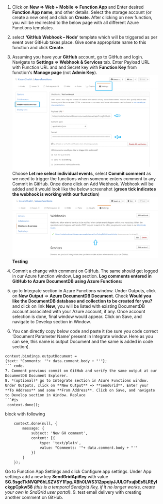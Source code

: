 1. Click on **New => Web + Mobile => Function App** and Enter desired **Function App name**, and other details. Select the storage account (or create a new one) and click on **Create**.
After clicking on new function, you will be redirected to the below page with all different Azure Functions templates.

2. select **‘GitHub Webhook – Node’** template which will be triggered as per event over GitHub takes place. Give some appropriate name to this function and click **Create**. 

3. Assuming you have your **GitHub** account, go to GitHub and login. Navigate to **Settings => Webhook & Services** tab. Enter Payload URL with Function URL and and Secret key with **Function Key** from function's **Manage page** (not **Admin Key**).
![github webhooks settings](images/Azure-Functions-7.png)
Choose **Let me select individual events**,  select **Commit comment** as we need to trigger the functions when someone enters comment to any Commit in GitHub.
Once done click on Add Webhook.
Webhook will be added and it would look like the below screenshot (**green tick indicates the webhook is working with our function**)
![github webhooks settings](images/Azure-Functions-9.png)
**Testing**
4. Commit a change with comment on GitHub.
The same should get logged in our Azure function window, **Log** section.
**Log comments entered in GitHub to Azure DocumentDB using Azure Functions:**
5. go to Integrate section in Azure Functions window. Under Outputs, click on **New Output** => **Azure DocumentDB Document**. Check **Would you like the DocumentDB database and collection to be created for you?** and click on link **New**, you will be listed with existing DocumentDB account associated with your Azure account, if any. 
Once account selection is done, final window would appear. Click on Save, and navigate to Develop section in Window.
6. You can directly copy below code and paste it (be sure you code correct ‘Document Parameter Name’ present in Integrate window. Here as you can see, this name is output
Document and the same is added in code section).
```#js
context.bindings.outputDocument =
{text: "Comments: '"+ data.comment.body + "'"};
``` code.
7. Comment previous commit on GitHub and verify the same output at our DocumentDB Document Explorer.
8. *(optional)* go to Integrate section in Azure Functions window. Under Outputs, click on **New Output** => **SendGrid**. Enter your **To Address** and some **From Address**. Click on Save, and navigate to Develop section in Window. Replace 
```#js
 context.done();
```
block with following
```#js
    context.done(null, {
        message: {
            subject: 'New GH comment',
            content: [{
                type: 'text/plain',
                value: "Comments: '"+ data.comment.body + "'"
            }]
        }
    });
```
Go to Function App Settings and click Configure app settings. Under App settings add a new key **SendGridApiKey** with value **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** *(this is a temporal Sendgrid Key, if it no longer works, create your own in SndGrid user portal)*.
9. test email delivery with creating another comment on GitHub.
